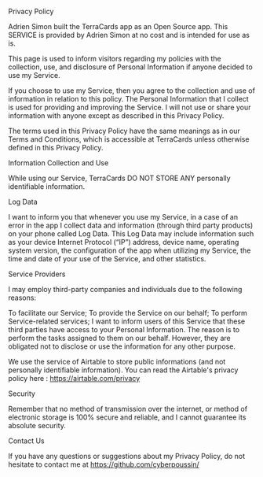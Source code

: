 Privacy Policy

Adrien Simon built the TerraCards app as an Open Source app. This SERVICE is provided by Adrien Simon at no cost and is intended for use as is.

This page is used to inform visitors regarding my policies with the collection, use, and disclosure of Personal Information if anyone decided to use my Service.

If you choose to use my Service, then you agree to the collection and use of information in relation to this policy. The Personal Information that I collect is used for providing and improving the Service. I will not use or share your information with anyone except as described in this Privacy Policy.

The terms used in this Privacy Policy have the same meanings as in our Terms and Conditions, which is accessible at TerraCards unless otherwise defined in this Privacy Policy.

Information Collection and Use

While using our Service, TerraCards DO NOT STORE ANY personally identifiable information.

Log Data

I want to inform you that whenever you use my Service, in a case of an error in the app I collect data and information (through third party products) on your phone called Log Data. This Log Data may include information such as your device Internet Protocol (“IP”) address, device name, operating system version, the configuration of the app when utilizing my Service, the time and date of your use of the Service, and other statistics.

Service Providers

I may employ third-party companies and individuals due to the following reasons:

To facilitate our Service;
To provide the Service on our behalf;
To perform Service-related services;
I want to inform users of this Service that these third parties have access to your Personal Information. The reason is to perform the tasks assigned to them on our behalf. However, they are obligated not to disclose or use the information for any other purpose.

We use the service of Airtable to store public informations (and not personally identifiable information). You can read the Airtable's privacy policy here : https://airtable.com/privacy

Security

Remember that no method of transmission over the internet, or method of electronic storage is 100% secure and reliable, and I cannot guarantee its absolute security.

Contact Us

If you have any questions or suggestions about my Privacy Policy, do not hesitate to contact me at https://github.com/cyberpoussin/
